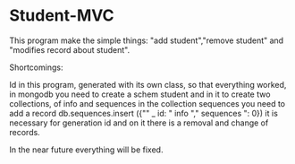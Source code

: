 # Student-MVC

This program make the simple things: "add student","remove student" and "modifies record about student".

Shortcomings:

Id in this program, generated with its own class,
so that everything worked, in mongodb you need to create a schem student and in it to create two collections,
of info and sequences in the collection sequences you need to add a record
db.sequences.insert ({"" _ id: " info "," sequences ": 0})
it is necessary for generation id and on it there is a removal and change of records.

In the near future everything will be fixed.
